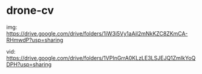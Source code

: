 # drone-cv

img: https://drive.google.com/drive/folders/1iW3i5Vy1aAil2mNkKZC8ZKmCA-RHmwdP?usp=sharing

vid: https://drive.google.com/drive/folders/1VPInGrrA0KLzLE3LSJEJQ1ZmIkYoQDPH?usp=sharing